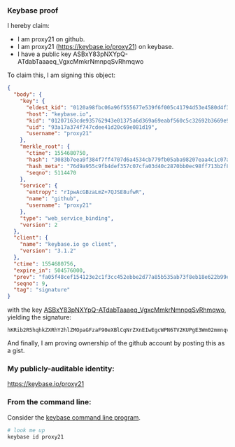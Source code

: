 ### Keybase proof

I hereby claim:

  * I am proxy21 on github.
  * I am proxy21 (https://keybase.io/proxy21) on keybase.
  * I have a public key ASBxY83pNXYpQ-ATdabTaaaeq_VgxcMmkrNmnpqSvRhmqwo

To claim this, I am signing this object:

```json
{
  "body": {
    "key": {
      "eldest_kid": "0120a98fbc06a96f555677e539f6f005c41794d53e4580d4f3733fc054b37a91fabf0a",
      "host": "keybase.io",
      "kid": "01207163cde935762943e01375a6d369a69eabf560c5c32692b3669e9a92bd1866ab0a",
      "uid": "93a17a374f747cdee41d20c69e081d19",
      "username": "proxy21"
    },
    "merkle_root": {
      "ctime": 1554680750,
      "hash": "3083b7eea9f384f7ff4707d6a4534cb779fb05aba98207eaa4c1c07a7d612ad5a7f4a81d6ff9dac744c6dd30eeec0894bd56579416829f3cf47917aa3c6ca1ef",
      "hash_meta": "76d9a955c9fb4def357c07cfa03d40c2870bb0ec98ff713b2f8c911b26c2f15f",
      "seqno": 5114470
    },
    "service": {
      "entropy": "rIpwAcGBzaLmZ+7QJSE8ufwR",
      "name": "github",
      "username": "proxy21"
    },
    "type": "web_service_binding",
    "version": 2
  },
  "client": {
    "name": "keybase.io go client",
    "version": "3.1.2"
  },
  "ctime": 1554680756,
  "expire_in": 504576000,
  "prev": "fa05f48cef154123e2c1f3cc452ebbe2d77a85b535ab73f8eb18e622b99ef4f9",
  "seqno": 9,
  "tag": "signature"
}
```

with the key [ASBxY83pNXYpQ-ATdabTaaaeq_VgxcMmkrNmnpqSvRhmqwo](https://keybase.io/proxy21), yielding the signature:

```
hKRib2R5hqhkZXRhY2hlZMOpaGFzaF90eXBlCqNrZXnEIwEgcWPN6TV2KUPgE3Wm02mmnqv1YMXDJpKzZp6akr0YZqsKp3BheWxvYWTESpcCCcQg+gX0jO8VQSPiwfPMRS674td6hbU1q3P46xjmIrme9PnEIPl2ptB7sn2dBCl3zEFFeVUMwUW5TUWA+BycODzCPk7PAgHCo3NpZ8RAbxiM/OSxFkf4jjScB6xLDdAKbuO7/BOmvKQDWUHALVFErD0iunh4P1nyf11asljrQKO4lKd9WBPu+L2J4CdBBqhzaWdfdHlwZSCkaGFzaIKkdHlwZQildmFsdWXEIO3z+sy25Mo4ldjc/6oNlmBTWu+BJnB4BWD4QTMrVg/Jo3RhZ80CAqd2ZXJzaW9uAQ==

```

And finally, I am proving ownership of the github account by posting this as a gist.

### My publicly-auditable identity:

https://keybase.io/proxy21

### From the command line:

Consider the [keybase command line program](https://keybase.io/download).

```bash
# look me up
keybase id proxy21
```
